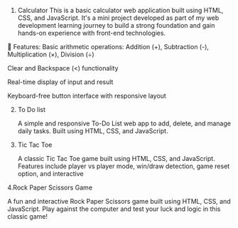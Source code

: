 1. Calculator
This is a basic calculator web application built using HTML, CSS, and JavaScript. It's a mini project developed as part of my web development learning journey to build a strong foundation and gain hands-on experience with front-end technologies.

🚀 Features:
Basic arithmetic operations: Addition (+), Subtraction (-), Multiplication (×), Division (÷)

Clear  and Backspace (<) functionality

Real-time display of input and result

Keyboard-free button interface with responsive layout


2. To Do list
   
   A simple and responsive To-Do List web app to add, delete, and manage daily tasks. Built using HTML, CSS, and JavaScript.

3. Tic Tac Toe
   
   A classic Tic Tac Toe game built using HTML, CSS, and JavaScript. Features include player vs player mode, win/draw detection, game reset option, and interactive

4.Rock Paper Scissors Game 

A fun and interactive Rock Paper Scissors game built using HTML, CSS, and JavaScript. Play against the computer and test your luck and logic in this classic game!
